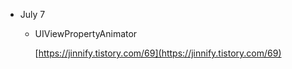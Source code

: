 - July 7
    - UIViewPropertyAnimator

        [https://jinnify.tistory.com/69](https://jinnify.tistory.com/69)
